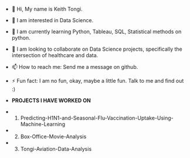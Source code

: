 - 👋 Hi, My name is Keith Tongi.
- 👀 I am interested in Data Science. 
- 🌱 I am currently learning Python, Tableau, SQL, Statistical methods on python. 
- 💞️ I am looking to collaborate on Data Science projects, specifically the intersection of healthcare and data. 
- 📫 How to reach me: Send me a message on github.
- ⚡ Fun fact: I am no fun, okay, maybe a little fun. Talk to me and find out :)

- **PROJECTS I HAVE WORKED ON**
- 1. Predicting-H1N1-and-Seasonal-Flu-Vaccination-Uptake-Using-Machine-Learning
- 2. Box-Office-Movie-Analysis 
- 3. Tongi-Aviation-Data-Analysis
